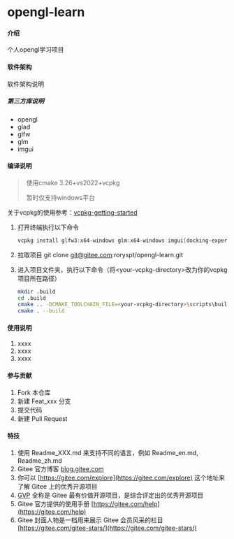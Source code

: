 # opengl-learn

#### 介绍
个人opengl学习项目

#### 软件架构
软件架构说明

##### 第三方库说明

- opengl
- glad
- glfw 
- glm
- imgui

#### 编译说明

> ​	使用cmake 3.26+vs2022+vcpkg
>
> ​	暂时仅支持windows平台

关于vcpkg的使用参考：[vcpkg-getting-started](https://vcpkg.io/en/getting-started.html)

1. 打开终端执行以下命令

   ```powershell
   vcpkg install glfw3:x64-windows glm:x64-windows imgui[docking-experimental]:x64-windows
   ```

2. 拉取项目 git clone git@gitee.com:roryspt/opengl-learn.git

3. 进入项目文件夹，执行以下命令（将\<your-vcpkg-directory\>改为你的vcpkg项目所在路径）

   ```bash
   mkdir .build
   cd .build
   cmake .. -DCMAKE_TOOLCHAIN_FILE=<your-vcpkg-directory>\scripts\buildsystems\vcpkg.cmake
   cmake . --build
   ```

#### 使用说明

1.  xxxx
2.  xxxx
3.  xxxx

#### 参与贡献

1.  Fork 本仓库
2.  新建 Feat_xxx 分支
3.  提交代码
4.  新建 Pull Request


#### 特技

1.  使用 Readme\_XXX.md 来支持不同的语言，例如 Readme\_en.md, Readme\_zh.md
2.  Gitee 官方博客 [blog.gitee.com](https://blog.gitee.com)
3.  你可以 [https://gitee.com/explore](https://gitee.com/explore) 这个地址来了解 Gitee 上的优秀开源项目
4.  [GVP](https://gitee.com/gvp) 全称是 Gitee 最有价值开源项目，是综合评定出的优秀开源项目
5.  Gitee 官方提供的使用手册 [https://gitee.com/help](https://gitee.com/help)
6.  Gitee 封面人物是一档用来展示 Gitee 会员风采的栏目 [https://gitee.com/gitee-stars/](https://gitee.com/gitee-stars/)
